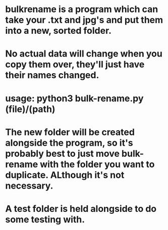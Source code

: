 # bulkrename is a program which can take your .txt and jpg's and put them into a new, sorted folder. 
# No actual data will change when you copy them over, they'll just have their names changed.
# usage: python3 bulk-rename.py (file)/(path)
# The new folder will be created alongside the program, so it's probably best to just move bulk-rename with the folder you want to duplicate. ALthough it's not necessary.

# A test folder is held alongside to do some testing with.